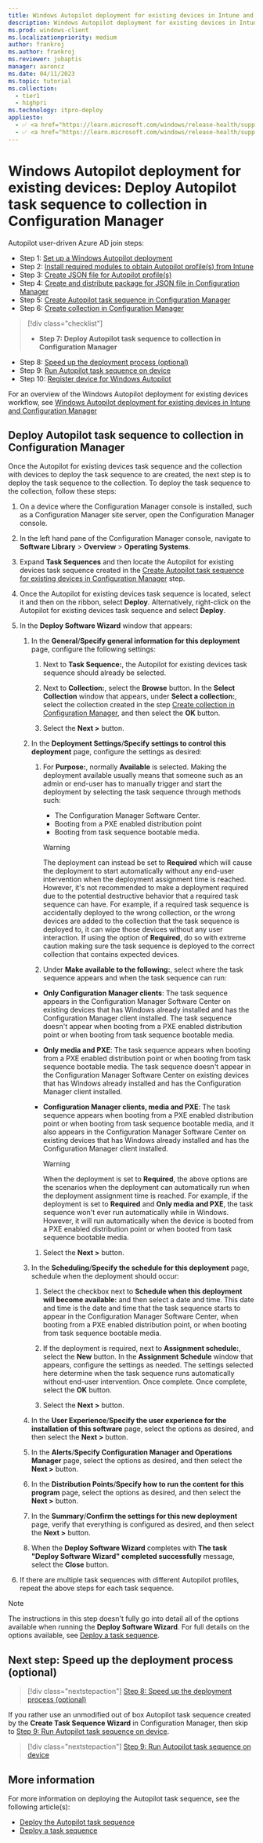 ```yaml
---
title: Windows Autopilot deployment for existing devices in Intune and Configuration Manager - Step 7 of 10 - Deploy Autopilot task sequence to collection in Configuration Manager
description: Windows Autopilot deployment for existing devices in Intune and Configuration Manager - Step 7 of 10 - Deploy Autopilot task sequence to collection in Configuration Manager.
ms.prod: windows-client
ms.localizationpriority: medium
author: frankroj
ms.author: frankroj
ms.reviewer: jubaptis
manager: aaroncz
ms.date: 04/11/2023
ms.topic: tutorial
ms.collection: 
  - tier1
  - highpri
ms.technology: itpro-deploy
appliesto:
  - ✅ <a href="https://learn.microsoft.com/windows/release-health/supported-versions-windows-client" target="_blank">Windows 11</a>
  - ✅ <a href="https://learn.microsoft.com/windows/release-health/supported-versions-windows-client" target="_blank">Windows 10</a>
---
```


# Windows Autopilot deployment for existing devices: Deploy Autopilot task sequence to collection in Configuration Manager

Autopilot user-driven Azure AD join steps:
- Step 1: [Set up a Windows Autopilot deployment](setup-autopilot-deployment.md)
- Step 2: [Install required modules to obtain Autopilot profile(s) from Intune](install-modules.md)
- Step 3: [Create JSON file for Autopilot profile(s)](create-json-file.md)
- Step 4: [Create and distribute package for JSON file in Configuration Manager](create-json-package.md)
- Step 5: [Create Autopilot task sequence in Configuration Manager](create-autopilot-task-sequence.md)
- Step 6: [Create collection in Configuration Manager](create-collection.md)
> [!div class="checklist"]
> - **Step 7: Deploy Autopilot task sequence to collection in Configuration Manager**
- Step 8: [Speed up the deployment process (optional)](speed-up-deployment.md)
- Step 9: [Run Autopilot task sequence on device](run-autopilot-task-sequence.md)
- Step 10: [Register device for Windows Autopilot](register-device.md)

For an overview of the Windows Autopilot deployment for existing devices workflow, see [Windows Autopilot deployment for existing devices in Intune and Configuration Manager](existing-devices-workflow.md)

## Deploy Autopilot task sequence to collection in Configuration Manager

Once the Autopilot for existing devices task sequence and the collection with devices to deploy the task sequence to are created, the next step is to deploy the task sequence to the collection. To deploy the task sequence to the collection, follow these steps:

1. On a device where the Configuration Manager console is installed, such as a Configuration Manager site server, open the Configuration Manager console.

1. In the left hand pane of the Configuration Manager console, navigate to **Software Library** > **Overview** > **Operating Systems**.

1. Expand **Task Sequences** and then locate the Autopilot for existing devices task sequence created in the [Create Autopilot task sequence for existing devices in Configuration Manager](create-autopilot-task-sequence.md) step.

1. Once the Autopilot for existing devices task sequence is located, select it and then on the ribbon, select **Deploy**. Alternatively, right-click on the Autopilot for existing devices task sequence and select **Deploy**.

1. In the **Deploy Software Wizard** window that appears:

   1. In the **General**/**Specify general information for this deployment** page, configure the following settings:

      1. Next to **Task Sequence:**, the Autopilot for existing devices task sequence should already be selected.

      1. Next to **Collection:**, select the **Browse** button. In the **Select Collection** window that appears, under **Select a collection:**, select the collection created in the step [Create collection in Configuration Manager](create-collection.md), and then select the **OK** button.

      1. Select the **Next >** button.

   1. In the **Deployment Settings**/**Specify settings to control this deployment** page, configure the settings as desired:

      1. For **Purpose:**, normally **Available** is selected. Making the deployment available usually means that someone such as an admin or end-user has to manually trigger and start the deployment by selecting the task sequence through methods such:

         - The Configuration Manager Software Center.
         - Booting from a PXE enabled distribution point
         - Booting from task sequence bootable media.

          > [!WARNING]
          >
          > The deployment can instead be set to **Required** which will cause the deployment to start automatically without any end-user intervention when the deployment assignment time is reached. However, it's not recommended to make a deployment required due to the potential destructive behavior that a required task sequence can have. For example, if a required task sequence is accidentally deployed to the wrong collection, or the wrong devices are added to the collection that the task sequence is deployed to, it can wipe those devices without any user interaction. If using the option of **Required**, do so with extreme caution making sure the task sequence is deployed to the correct collection that contains expected devices.

      1. Under **Make available to the following:**, select where the task sequence appears and when the task sequence can run:

        - **Only Configuration Manager clients**: The task sequence appears in the Configuration Manager Software Center on existing devices that has Windows already installed and has the Configuration Manager client installed. The task sequence doesn't appear when booting from a PXE enabled distribution point or when booting from task sequence bootable media.

        - **Only media and PXE**: The task sequence appears when booting from a PXE enabled distribution point or when booting from task sequence bootable media. The task sequence doesn't appear in the Configuration Manager Software Center on existing devices that has Windows already installed and has the Configuration Manager client installed.

        - **Configuration Manager clients, media and PXE**: The task sequence appears when booting from a PXE enabled distribution point or when booting from task sequence bootable media, and it also appears in the Configuration Manager Software Center on existing devices that has Windows already installed and has the Configuration Manager client installed.

            > [!WARNING]
            >
            > When the deployment is set to **Required**, the above options are the scenarios when the deployment can automatically run when the deployment assignment time is reached. For example, if the deployment is set to **Required** and **Only media and PXE**, the task sequence won't ever run automatically while in Windows. However, it will run automatically when the device is booted from a PXE enabled distribution point or when booted from task sequence bootable media.

      1. Select the **Next >** button.

   1. In the **Scheduling**/**Specify the schedule for this deployment** page, schedule when the deployment should occur:

      1. Select the checkbox next to **Schedule when this deployment will become available:** and then select a date and time. This date and time is the date and time that the task sequence starts to appear in the Configuration Manager Software Center, when booting from a PXE enabled distribution point, or when booting from task sequence bootable media.

      1. If the deployment is required, next to **Assignment schedule:**, select the **New** button. In the **Assignment Schedule** window that appears, configure the settings as needed. The settings selected here determine when the task sequence runs automatically without end-user intervention. Once complete. Once complete, select the **OK** button.

      1. Select the **Next >** button.

   1. In the **User Experience**/**Specify the user experience for the installation of this software** page, select the options as desired, and then select the **Next >** button.

   1. In the **Alerts**/**Specify Configuration Manager and Operations Manager** page, select the options as desired, and then select the **Next >** button.

   1. In the **Distribution Points**/**Specify how to run the content for this program** page, select the options as desired, and then select the **Next >** button.

   1. In the **Summary**/**Confirm the settings for this new deployment** page, verify that everything is configured as desired, and then select the **Next >** button.

   1. When the **Deploy Software Wizard** completes with **The task "Deploy Software Wizard" completed successfully** message, select the **Close** button.

1. If there are multiple task sequences with different Autopilot profiles, repeat the above steps for each task sequence.

> [!NOTE]
>
> The instructions in this step doesn't fully go into detail all of the options available when running the **Deploy Software Wizard**. For full details on the options available, see [Deploy a task sequence](/mem/configmgr/osd/deploy-use/deploy-a-task-sequence).

## Next step: Speed up the deployment process (optional)

> [!div class="nextstepaction"]
> [Step 8: Speed up the deployment process (optional)](speed-up-deployment.md)

If you rather use an unmodified out of box Autopilot task sequence created by the **Create Task Sequence Wizard** in Configuration Manager, then skip to [Step 9: Run Autopilot task sequence on device](run-autopilot-task-sequence.md).

> [!div class="nextstepaction"]
> [Step 9: Run Autopilot task sequence on device](run-autopilot-task-sequence.md)

## More information

For more information on deploying the Autopilot task sequence, see the following article(s):

- [Deploy the Autopilot task sequence](/mem/autopilot/existing-devices#deploy-the-autopilot-task-sequence)
- [Deploy a task sequence](/mem/configmgr/osd/deploy-use/deploy-a-task-sequence)
